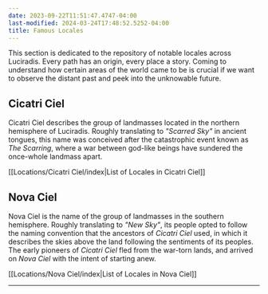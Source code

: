 ```yaml
---
date: 2023-09-22T11:51:47.4747-04:00
last-modified: 2024-03-24T17:48:52.5252-04:00
title: Famous Locales
---
```

This section is dedicated to the repository of notable locales across Luciradis. Every path has an origin, every place a story. Coming to understand how certain areas of the world came to be is crucial if we want to observe the distant past and peek into the unknowable future.

## Cicatri Ciel

Cicatri Ciel describes the group of landmasses located in the northern hemisphere of Luciradis. Roughly translating to *"Scarred Sky"* in ancient tongues, this name was conceived after the catastrophic event known as *The Scarring*, where a war between god-like beings have sundered the once-whole landmass apart.

[[Locations/Cicatri Ciel/index|List of Locales in Cicatri Ciel]]

## Nova Ciel

Nova Ciel is the name of the group of landmasses in the southern hemisphere. Roughly translating to *"New Sky"*, its people opted to follow the naming convention that the ancestors of *Cicatri Ciel* used, in which it describes the skies above the land following the sentiments of its peoples. The early pioneers of *Cicatri Ciel* fled from the war-torn lands, and arrived on *Nova Ciel* with the intent of starting anew.

[[Locations/Nova Ciel/index|List of Locales in Nova Ciel]]

---